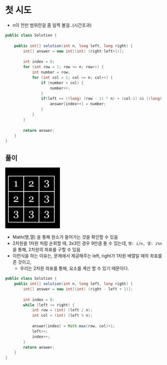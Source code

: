 
# 첫 시도
- n이 천만 범위란걸 좀 일찍 볼걸..(시간초과)

```java
public class Solution {

    public int[] solution(int n, long left, long right) {
        int[] answer = new int[(int) (right-left+1)];

        int index = 0;
        for (int row = 1; row <= n; row++) {
            int number = row;
            for (int col = 1; col <= n; col++) {
                if (number < col) {
                    number++;
                }
                if(left <= ((long) (row - 1) * n) + (col-1) && ((long) (row - 1) * n) + (col-1) <= right) {
                    answer[index++] = number;
                }
            }
        }

        return answer;
    }
}
```

## 풀이
![img.png](img.png)

- Math(행,열) 을 통해 원소가 들어가는 것을 확인할 수 있음
- 2차원을 1차원 처럼 순회할 때, 3x3인 경우 9만큼 돌 수 있는데, 
  `행: i/n, 열: i%n` 을 통해, 2차원의 좌표를 구할 수 있음
- 이런식을 하는 이유는, 문제에서 제공해주는 left, right가 1차원 배열일 때의 좌표를 준 것이고,
  - 우리는 2차원 좌표를 통해, 요소를 계산 할 수 있기 때문이다.

```java
public class Solution {
    public int[] solution(int n, long left, long right) {
        int[] answer = new int[(int) (right - left + 1)];

        int index = 0;
        while (left <= right) {
            int row = (int) (left / n);
            int col = (int) (left % n);

            answer[index] = Math.max(row, col)+1;
            left++;
            index++;
        }
        return answer;
    }
}
```
